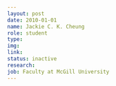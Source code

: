 ```yaml
---
layout: post
date: 2010-01-01
name: Jackie C. K. Cheung
role: student
type: 
img: 
link: 
status: inactive
research: 
job: Faculty at McGill University
---
```

